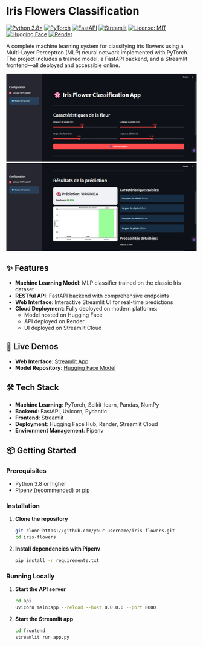 # Iris Flowers Classification

[![Python 3.8+](https://img.shields.io/badge/python-3.8+-blue.svg)](https://www.python.org/downloads/)
[![PyTorch](https://img.shields.io/badge/PyTorch-1.13+-ee4c2c.svg)](https://pytorch.org/)
[![FastAPI](https://img.shields.io/badge/FastAPI-0.100+-009688.svg)](https://fastapi.tiangolo.com/)
[![Streamlit](https://img.shields.io/badge/Streamlit-1.24+-ff4b4b.svg)](https://streamlit.io/)
[![License: MIT](https://img.shields.io/badge/License-MIT-yellow.svg)](https://opensource.org/licenses/MIT)
[![Hugging Face](https://img.shields.io/badge/🤗-Hugging%20Face-yellow.svg)](https://huggingface.co/)
[![Render](https://img.shields.io/badge/Deployed-Render-5fddc6.svg)](https://render.com/)

A complete machine learning system for classifying iris flowers using a Multi-Layer Perceptron (MLP) neural network implemented with PyTorch. The project includes a trained model, a FastAPI backend, and a Streamlit frontend—all deployed and accessible online.

![screenshot](./screenshot1.png)
![screenshot](./screenshot2.png)

## ✨ Features

- **Machine Learning Model**: MLP classifier trained on the classic Iris dataset
- **RESTful API**: FastAPI backend with comprehensive endpoints
- **Web Interface**: Interactive Streamlit UI for real-time predictions
- **Cloud Deployment**: Fully deployed on modern platforms:
  - Model hosted on Hugging Face
  - API deployed on Render
  - UI deployed on Streamlit Cloud

## 🚀 Live Demos

- **Web Interface**: [Streamlit App](https://iris-flowers-project.streamlit.app/)
- **Model Repository**: [Hugging Face Model](https://huggingface.co/jospin6/iris-classification)

## 🛠️ Tech Stack

- **Machine Learning**: PyTorch, Scikit-learn, Pandas, NumPy
- **Backend**: FastAPI, Uvicorn, Pydantic
- **Frontend**: Streamlit
- **Deployment**: Hugging Face Hub, Render, Streamlit Cloud
- **Environment Management**: Pipenv

## 📦 Getting Started

### Prerequisites

- Python 3.8 or higher
- Pipenv (recommended) or pip

### Installation

1. **Clone the repository**
   ```bash
   git clone https://github.com/your-username/iris-flowers.git
   cd iris-flowers

2. **Install dependencies with Pipenv**
    ```bash
    pip install -r requirements.txt

### Running Locally

1. **Start the API server**
    ```bash
    cd api
    uvicorn main:app --reload --host 0.0.0.0 --port 8000

2. **Start the Streamlit app**
    ```bash
    cd frontend
    streamlit run app.py